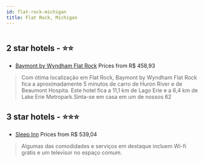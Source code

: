 ```yaml
---
id: flat-rock-michigan
title: Flat Rock, Michigan
---
```


<center><img src="https://i.travelapi.com/hotels/1000000/50000/40400/40378/a782efc4_z.jpg" alt="" /></center>


##  2 star hotels - ⭐️⭐️

-    [Baymont by Wyndham Flat Rock](https://www.hurb.com/br/aud/https://www.hurb.com/br/hotels/flat-rock/baymont-by-wyndham-flat-rock-HT-49OW?cmp=18055) Prices from R$ 458,93
   > Com ótima localização em Flat Rock, Baymont by Wyndham Flat Rock fica a aproximadamente 5 minutos de carro de Huron River e de Beaumont Hospita.  Este hotel fica a 11,1 km de Lago Erie e a 6,4 km de Lake Erie Metropark.Sinta-se em casa em um de nossos 62 

##  3 star hotels - ⭐️⭐️⭐️

-    [Sleep Inn](https://www.hurb.com/br/aud/https://www.hurb.com/br/hotels/flat-rock/sleep-inn-HT-0RJZ?cmp=18055) Prices from R$ 539,04
   > Algumas das comodidades e serviços em destaque incluem Wi-fi grátis e um televisor no espaço comum.
